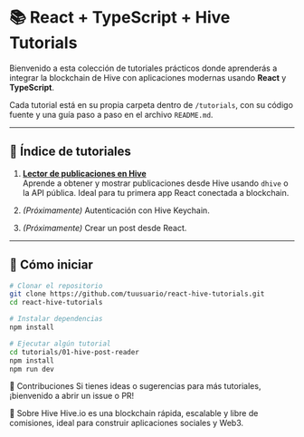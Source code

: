 # 📚 React + TypeScript + Hive Tutorials

Bienvenido a esta colección de tutoriales prácticos donde aprenderás a integrar la blockchain de Hive con aplicaciones modernas usando **React** y **TypeScript**.

Cada tutorial está en su propia carpeta dentro de `/tutorials`, con su código fuente y una guía paso a paso en el archivo `README.md`.

---

## 📌 Índice de tutoriales

1. **[Lector de publicaciones en Hive](./tutorials/01-hive-post-reader/README.md)**  
   Aprende a obtener y mostrar publicaciones desde Hive usando `dhive` o la API pública. Ideal para tu primera app React conectada a blockchain.

2. _(Próximamente)_ Autenticación con Hive Keychain.

3. _(Próximamente)_ Crear un post desde React.

---

## 🚀 Cómo iniciar

```bash
# Clonar el repositorio
git clone https://github.com/tuusuario/react-hive-tutorials.git
cd react-hive-tutorials

# Instalar dependencias
npm install

# Ejecutar algún tutorial
cd tutorials/01-hive-post-reader
npm install
npm run dev
```

🙌 Contribuciones
Si tienes ideas o sugerencias para más tutoriales, ¡bienvenido a abrir un issue o PR!

🐝 Sobre Hive
Hive.io es una blockchain rápida, escalable y libre de comisiones, ideal para construir aplicaciones sociales y Web3.

